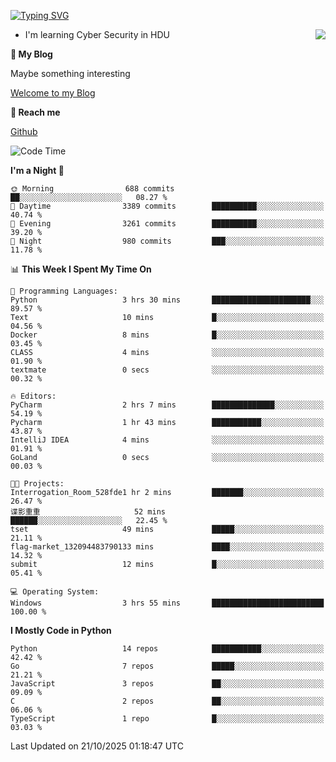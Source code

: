 [![Typing SVG](https://readme-typing-svg.herokuapp.com?font=Fira+Code&pause=1000&random=false&width=450&height=60&lines=Hello+%F0%9F%91%8B%F0%9F%8F%BB;I'm+JBNRZ)](https://git.io/typing-svg)

<a href="#">
  <img align="right" src="https://github-readme-stats.vercel.app/api?username=JBNRZ&show_icons=true&bg_color=15,f2f7fd,E0EAFC" />
</a>

- I'm learning Cyber Security in HDU

 **🌱 My Blog**

Maybe something interesting

[Welcome to my Blog](https://jbnrz.com.cn/)

 **💬 Reach me** 

[Github](https://github.com/JBNRZ)


<!--START_SECTION:waka-->
![Code Time](http://img.shields.io/badge/Code%20Time-1%2C407%20hrs%2050%20mins-blue)

**I'm a Night 🦉** 

```text
🌞 Morning                688 commits         ██░░░░░░░░░░░░░░░░░░░░░░░   08.27 % 
🌆 Daytime                3389 commits        ██████████░░░░░░░░░░░░░░░   40.74 % 
🌃 Evening                3261 commits        ██████████░░░░░░░░░░░░░░░   39.20 % 
🌙 Night                  980 commits         ███░░░░░░░░░░░░░░░░░░░░░░   11.78 % 
```


📊 **This Week I Spent My Time On** 

```text
💬 Programming Languages: 
Python                   3 hrs 30 mins       ██████████████████████░░░   89.57 % 
Text                     10 mins             █░░░░░░░░░░░░░░░░░░░░░░░░   04.56 % 
Docker                   8 mins              █░░░░░░░░░░░░░░░░░░░░░░░░   03.45 % 
CLASS                    4 mins              ░░░░░░░░░░░░░░░░░░░░░░░░░   01.90 % 
textmate                 0 secs              ░░░░░░░░░░░░░░░░░░░░░░░░░   00.32 % 

🔥 Editors: 
PyCharm                  2 hrs 7 mins        ██████████████░░░░░░░░░░░   54.19 % 
Pycharm                  1 hr 43 mins        ███████████░░░░░░░░░░░░░░   43.87 % 
IntelliJ IDEA            4 mins              ░░░░░░░░░░░░░░░░░░░░░░░░░   01.91 % 
GoLand                   0 secs              ░░░░░░░░░░░░░░░░░░░░░░░░░   00.03 % 

🐱‍💻 Projects: 
Interrogation_Room_528fde1 hr 2 mins         ███████░░░░░░░░░░░░░░░░░░   26.47 % 
谍影重重                     52 mins             ██████░░░░░░░░░░░░░░░░░░░   22.45 % 
tset                     49 mins             █████░░░░░░░░░░░░░░░░░░░░   21.11 % 
flag-market_132094483790133 mins             ████░░░░░░░░░░░░░░░░░░░░░   14.32 % 
submit                   12 mins             █░░░░░░░░░░░░░░░░░░░░░░░░   05.41 % 

💻 Operating System: 
Windows                  3 hrs 55 mins       █████████████████████████   100.00 % 
```

**I Mostly Code in Python** 

```text
Python                   14 repos            ███████████░░░░░░░░░░░░░░   42.42 % 
Go                       7 repos             █████░░░░░░░░░░░░░░░░░░░░   21.21 % 
JavaScript               3 repos             ██░░░░░░░░░░░░░░░░░░░░░░░   09.09 % 
C                        2 repos             ██░░░░░░░░░░░░░░░░░░░░░░░   06.06 % 
TypeScript               1 repo              █░░░░░░░░░░░░░░░░░░░░░░░░   03.03 % 
```




 Last Updated on 21/10/2025 01:18:47 UTC
<!--END_SECTION:waka-->
